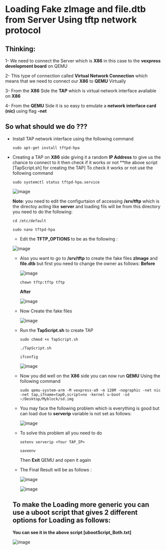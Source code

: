 # Loading Fake zImage and file.dtb from Server Using tftp network protocol

## Thinking:
1- We need to connect the Server which is **X86** in this case to the **vexpress development board** on QEMU

2- This type of connection called **Virtual Network Connection** which means that we need to connect our **X86** to **QEMU** Virtually

3- From the **X86** Side the **TAP** which is virtual network interface avaliable on **X86** 

4- From the **QEMU** Side it is so easy to emulate a **network interface card (nic)** using flag **-net**

## So what should we do ???
- Install TAP network interface using the following command
  ```
  sudo apt-get install tftpd-hpa
  ```
- Creating a TAP on **X86** side giving it a random **IP Address** to give us the chance to connect to it then check if it works or not **the above script [TapScript.sh] for creating the TAP]
  To check it works or not use the following command
  
  ```
  sudo systemctl status tftpd-hpa.service
  ```
  
  ![image](https://github.com/user-attachments/assets/22f57680-8a9a-40da-862e-fbbd3cdcca14)


  **Note**: you need to edit the configurtaion of accessing **/srv/tftp** which is the directoy acting like **server** and loading fils will be from this directory
            you need to do the following:
  ```
  cd /etc/default
  ```
  ```
  sudo nano tftpd-hpa
  ```
    - Edit the **TFTP_OPTIONS**   to be as the following :
      
 
  ![image](https://github.com/user-attachments/assets/a0d8dfc7-47b3-4712-80c9-e07428ed8383)

    - Also you want to go to **/srv/tftp** to create the fake files **zImage** and **file.dtb** but first you need to change the owner as follows:
      **Before**

      ![image](https://github.com/user-attachments/assets/d952adf6-1e1e-4594-9d08-f361ac084acf)

      ```
      chown tftp:tftp tftp
      ```
      
      **After**
      
      ![image](https://github.com/user-attachments/assets/4d85a0fc-6675-4804-9c8b-9e64c64e710e)

  - Now Create the fake files
    
    ![image](https://github.com/user-attachments/assets/95c13b60-78a4-4917-9eed-0471edb03441)

  - Run the **TapScript.sh** to create TAP
    ```
    sudo chmod +x TapScript.sh
    ```
    ```
    ./TapScript.sh
    ```
    ```
    ifconfig
    ```
    
    ![image](https://github.com/user-attachments/assets/9adf6606-f43b-4edc-a25e-fa442d13e4cf)

  
  - Now you did well on the **X86** side you can now run **QEMU** Using the following command
    
    ```
    sudo qemu-system-arm -M vexpress-a9 -m 128M -nographic -net nic -net tap,ifname=tap0,script=no -kernel u-boot -sd ~/Desktop/Myblock/sd.img
    ```
  - You may face the following problem which is everything is good but can load due to **serverip** variable is not set as follows:
    
    ![image](https://github.com/user-attachments/assets/bb82e985-ab64-4227-b533-1ca36bf97ec9)

  - To solve this problem all you need to do
    ```
    setenv serverip <Your TAP_IP>
    ```
    ```
    saveenv
    ```
    Then **Exit** QEMU and open it again
  - The Final Result will be as follows :
    
    ![image](https://github.com/user-attachments/assets/18e63aff-017e-49ae-adcb-8682883874f6)
    

    ![image](https://github.com/user-attachments/assets/c1016465-2d69-4c42-9f10-d33a9d8c71a0)



  ## To make the Loading more generic you can use a uboot script that gives 2 different options for Loading as follows:
  **You can see it in the above script [ubootScript_Both.txt]**

  ![image](https://github.com/user-attachments/assets/b65c7915-a703-44d7-9b64-544a0d247d68)




  
